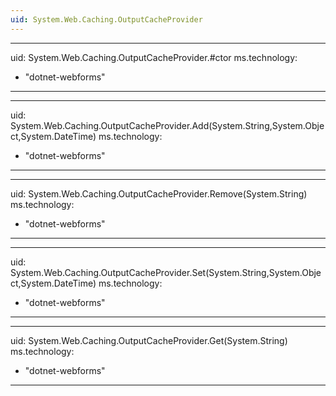 ```yaml
---
uid: System.Web.Caching.OutputCacheProvider
---
```


---
uid: System.Web.Caching.OutputCacheProvider.#ctor
ms.technology: 
  - "dotnet-webforms"
---

---
uid: System.Web.Caching.OutputCacheProvider.Add(System.String,System.Object,System.DateTime)
ms.technology: 
  - "dotnet-webforms"
---

---
uid: System.Web.Caching.OutputCacheProvider.Remove(System.String)
ms.technology: 
  - "dotnet-webforms"
---

---
uid: System.Web.Caching.OutputCacheProvider.Set(System.String,System.Object,System.DateTime)
ms.technology: 
  - "dotnet-webforms"
---

---
uid: System.Web.Caching.OutputCacheProvider.Get(System.String)
ms.technology: 
  - "dotnet-webforms"
---
